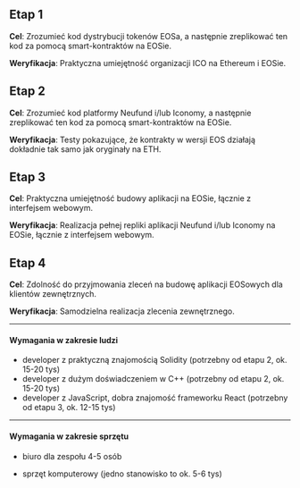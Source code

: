 ## Etap 1

**Cel**: Zrozumieć kod dystrybucji tokenów EOSa, a następnie zreplikować ten kod za pomocą smart-kontraktów na EOSie.

**Weryfikacja**: Praktyczna umiejętność organizacji ICO na Ethereum i EOSie.



## Etap 2

**Cel**: Zrozumieć kod platformy Neufund i/lub Iconomy, a następnie zreplikować ten kod za pomocą smart-kontraktów na EOSie.

**Weryfikacja**: Testy pokazujące, że kontrakty w wersji EOS działają dokładnie tak samo jak oryginały na ETH.



## Etap 3

**Cel**: Praktyczna umiejętność budowy aplikacji na EOSie, łącznie z interfejsem webowym.

**Weryfikacja**: Realizacja pełnej repliki aplikacji Neufund i/lub Iconomy na EOSie, łącznie z interfejsem webowym.



## Etap 4

**Cel**: Zdolność do przyjmowania zleceń na budowę aplikacji EOSowych dla klientów zewnętrznych.

**Weryfikacja**: Samodzielna realizacja zlecenia zewnętrznego. 



---

#### Wymagania w zakresie ludzi

* developer z praktyczną znajomością Solidity (potrzebny od etapu 2, ok. 15-20 tys)
* developer z dużym doświadczeniem w C++ (potrzebny od etapu 2, ok. 15-20 tys)
* developer z JavaScript, dobra znajomość frameworku React (potrzebny od etapu 3, ok. 12-15 tys)

---

#### Wymagania w zakresie sprzętu

* biuro dla zespołu 4-5 osób


* sprzęt komputerowy (jedno stanowisko to ok. 5-6 tys)